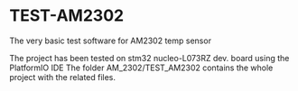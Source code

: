 # TEST-AM2302
The very basic test software for AM2302 temp sensor

The project has been tested on stm32 nucleo-L073RZ dev. board using the PlatformIO IDE
The folder AM_2302/TEST_AM2302 contains the whole project with the related files.
